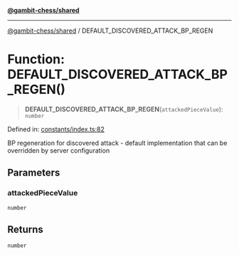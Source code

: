 [**@gambit-chess/shared**](../README.md)

***

[@gambit-chess/shared](../globals.md) / DEFAULT\_DISCOVERED\_ATTACK\_BP\_REGEN

# Function: DEFAULT\_DISCOVERED\_ATTACK\_BP\_REGEN()

> **DEFAULT\_DISCOVERED\_ATTACK\_BP\_REGEN**(`attackedPieceValue`): `number`

Defined in: [constants/index.ts:82](https://github.com/cango91/gambit-chess/blob/d79bd73a9b1359341cbe89b368f1eb5b66a60564/shared/src/constants/index.ts#L82)

BP regeneration for discovered attack - default implementation that can be overridden by server configuration

## Parameters

### attackedPieceValue

`number`

## Returns

`number`
